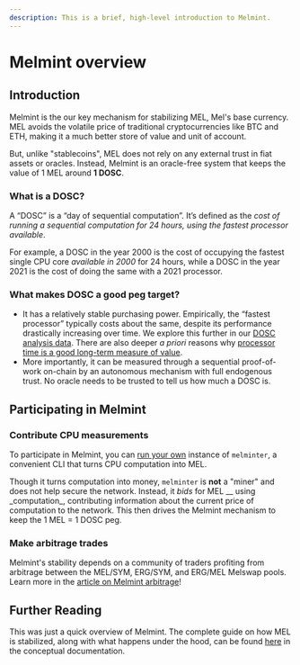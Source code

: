 ```yaml
---
description: This is a brief, high-level introduction to Melmint.
---
```


# Melmint overview

## Introduction

Melmint is the our key mechanism for stabilizing MEL, Mel's base currency. MEL avoids the volatile price of traditional cryptocurrencies like BTC and ETH, making it a much better store of value and unit of account.

But, unlike "stablecoins", MEL does not rely on any external trust in fiat assets or oracles. Instead, Melmint is an oracle-free system that keeps the value of 1 MEL around **1 DOSC**.

### **What is a DOSC?**

A “DOSC” is a “day of sequential computation”. It’s defined as the _cost of running a sequential computation for 24 hours, using the fastest processor available_.&#x20;

For example, a DOSC in the year 2000 is the cost of occupying the fastest single CPU core _available in 2000_ for 24 hours, while a DOSC in the year 2021 is the cost of doing the same with a 2021 processor.

### What makes DOSC a good peg target?

- It has a relatively stable purchasing power. Empirically, the “fastest processor” typically costs about the same, despite its performance drastically increasing over time. We explore this further in our [DOSC analysis data](https://github.com/Mellabs/dosc-analysis). There are also deeper _a priori_ reasons why [processor time is a good long-term measure of value](https://forum.Mel.org/t/some-thoughts-on-melmint-stability/29).
- More importantly, it can be measured through a sequential proof-of-work on-chain by an autonomous mechanism with full endogenous trust. No oracle needs to be trusted to tell us how much a DOSC is.

## Participating in Melmint

### Contribute CPU measurements

To participate in Melmint, you can [run your own](using-melminter.md) instance of `melminter`, a convenient CLI that turns CPU computation into MEL.

Though it turns computation into money, `melminter` is **not** a "miner" and does not help secure the network. Instead, it _bids_ for MEL \__ using \_computation_, contributing information about the current price of computation to the network. This then drives the Melmint mechanism to keep the 1 MEL = 1 DOSC peg.

### Make arbitrage trades

Melmint's stability depends on a community of traders profiting from arbitrage between the MEL/SYM, ERG/SYM, and ERG/MEL Melswap pools. Learn more in the [article on Melmint arbitrage](melmint-arbitrage.md)! &#x20;

## Further Reading

This was just a quick overview of Melmint. The complete guide on how MEL is stabilized, along with what happens under the hood, can be found [here](../../../concepts/sound-cryptoeconomics-with-truly-sound-money.md) in the conceptual documentation.
